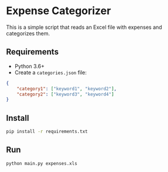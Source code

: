 # Expense Categorizer

This is a simple script that reads an Excel file with expenses and categorizes them.

## Requirements

- Python 3.6+
- Create a `categories.json` file:
```json
{
    "category1": ["keyword1", "keyword2"],
    "category2": ["keyword3", "keyword4"]
}
```

## Install

```bash
pip install -r requirements.txt
```

## Run

```bash
python main.py expenses.xls
```

